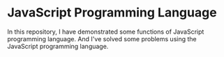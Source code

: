 # JavaScript Programming Language
 In this repository, I have demonstrated some functions of JavaScript programming language. And I've solved some problems using the JavaScript programming language.
